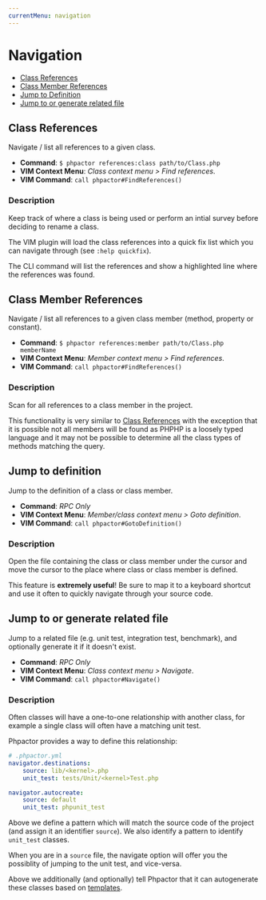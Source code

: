```yaml
---
currentMenu: navigation
---
```

Navigation
==========

- [Class References](#class-references)
- [Class Member References](#class-member-references)
- [Jump to Definition](#jump-to-definition)
- [Jump to or generate related file](#jump-to-or-generate-related-file)

Class References
----------------

Navigate / list all references to a given class.

- **Command**: `$ phpactor references:class path/to/Class.php`
- **VIM Context Menu**: _Class context menu > Find references_.
- **VIM Command**: `call phpactor#FindReferences()`

### Description

Keep track of where a class is being used or perform an intial survey before
deciding to rename a class.

The VIM plugin will load the class references into a quick fix list which you can navigate through (see `:help quickfix`).

The CLI command will list the references and show a highlighted line where the references was found.

Class Member References
-------------------------

Navigate / list all references to a given class member (method, property or constant).

- **Command**: `$ phpactor references:member path/to/Class.php memberName`
- **VIM Context Menu**: _Member context menu > Find references_.
- **VIM Command**: `call phpactor#FindReferences()`

### Description

Scan for all references to a class member in the project.

This functionality is very similar to [Class References](#class-references)
with the exception that it is possible not all members will be found as PHPHP
is a loosely typed language and it may not be possible to determine all the
class types of methods matching the query.

Jump to definition
------------------

Jump to the definition of a class or class member.

- **Command**: _RPC Only_
- **VIM Context Menu**: _Member/class context menu > Goto definition_.
- **VIM Command**: `call phpactor#GotoDefinition()`

### Description

Open the file containing the class or class member under the cursor and move the cursor to the place where class or class member is defined.

This feature is **extremely useful**! Be sure to map it to a keyboard shortcut and use it often to quickly navigate through your source code.

Jump to or generate related file
--------------------------------

Jump to a related file (e.g. unit test, integration test, benchmark), and optionally generate it if it doesn't exist.

- **Command**: _RPC Only_
- **VIM Context Menu**: _Class context menu > Navigate_.
- **VIM Command**: `call phpactor#Navigate()`

### Description

Often classes will have a one-to-one relationship with another class, for example a single class will often have a matching unit test.

Phpactor provides a way to define this relationship:

```yaml
# .phpactor.yml
navigator.destinations:
    source: lib/<kernel>.php
    unit_test: tests/Unit/<kernel>Test.php

navigator.autocreate:
    source: default
    unit_test: phpunit_test
```

Above we define a pattern which will match the source code of the project (and assign it an identifier `source`). We also identify a pattern to identify `unit_test` classes.

When you are in a `source` file, the navigate option will offer you the possiblity of jumping to the unit test, and vice-versa.

Above we additionally (and optionally) tell Phpactor that it can autogenerate
these classes based on [templates](templates.md).
